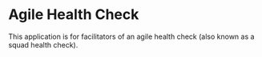# Agile Health Check

This application is for facilitators of an agile health check (also known as a squad health check).

